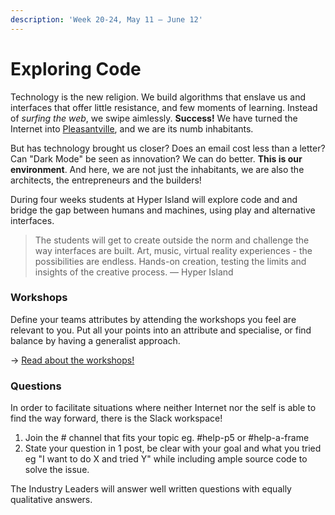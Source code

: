 ```yaml
---
description: 'Week 20-24, May 11 — June 12'
---
```


# Exploring Code

Technology is the new religion. We build algorithms that enslave us and interfaces that offer little resistance, and few moments of learning. Instead of _surfing the web_, we swipe aimlessly. **Success!** We have turned the Internet into [Pleasantville](https://www.youtube.com/watch?v=v9EHRObUQqY), and we are its numb inhabitants.

But has technology brought us closer? Does an email cost less than a letter? Can "Dark Mode" be seen as innovation? We can do better. **This is our environment**. And here, we are not just the inhabitants, we are also the architects, the entrepreneurs and the builders!

During four weeks students at Hyper Island will explore code and and bridge the gap between humans and machines, using play and alternative interfaces.

> The students will get to create outside the norm and challenge the way interfaces are built. Art, music, virtual reality experiences - the possibilities are endless. Hands-on creation, testing the limits and insights of the creative process. — Hyper Island

### Workshops

Define your teams attributes by attending the workshops you feel are relevant to you. Put all your points into an attribute and specialise, or find balance by having a generalist approach.

→ [Read about the workshops!](workshops.md)

### Questions

In order to facilitate situations where neither Internet nor the self is able to find the way forward, there is the Slack workspace!

1. Join the \# channel that fits your topic eg. \#help-p5 or \#help-a-frame
2. State your question in 1 post, be clear with your goal and what you tried eg "I want to do X and tried Y" while including ample source code to solve the issue.

The Industry Leaders will answer well written questions with equally qualitative answers.

